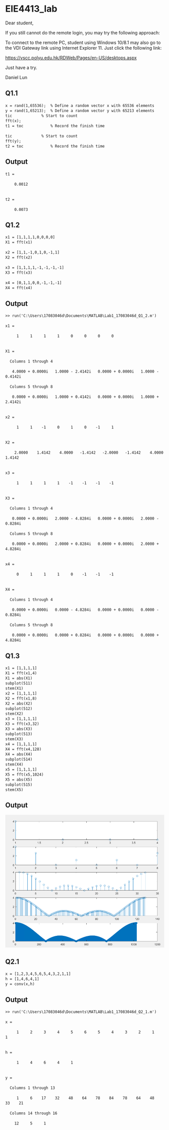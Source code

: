 # EIE4413_lab


Dear student, 

If you still cannot do the remote login, you may try the following approach:

To connect to the remote PC, student using Windows 10/8.1 may also go to the VDI Gateway link using Internet Explorer 11. Just click the following link:

https://vscc.polyu.edu.hk/RDWeb/Pages/en-US/desktops.aspx

Just have a try.

Daniel Lun
## Q1.1
~~~
x = rand(1,65536);	% Define a random vector x with 65536 elements
y = rand(1,65213);	% Define a random vector y with 65213 elements
tic				% Start to count
fft(x);
t1 = toc			% Record the finish time

tic		 		% Start to count
fft(y);
t2 = toc			% Record the finish time
~~~
## Output
~~~
t1 =

    0.0012


t2 =

    0.0073
~~~
## Q1.2
~~~
x1 = [1,1,1,1,0,0,0,0]
X1 = fft(x1)

x2 = [1,1,-1,0,1,0,-1,1]
X2 = fft(x2)

x3 = [1,1,1,1,-1,-1,-1,-1]
X3 = fft(x3)

x4 = [0,1,1,0,0,-1,-1,-1]
X4 = fft(x4)
~~~
## Output
~~~
>> run('C:\Users\17083046d\Documents\MATLAB\Lab1_17083046d_Q1_2.m')

x1 =

     1     1     1     1     0     0     0     0


X1 =

  Columns 1 through 4

   4.0000 + 0.0000i   1.0000 - 2.4142i   0.0000 + 0.0000i   1.0000 - 0.4142i

  Columns 5 through 8

   0.0000 + 0.0000i   1.0000 + 0.4142i   0.0000 + 0.0000i   1.0000 + 2.4142i


x2 =

     1     1    -1     0     1     0    -1     1


X2 =

    2.0000    1.4142    4.0000   -1.4142   -2.0000   -1.4142    4.0000    1.4142


x3 =

     1     1     1     1    -1    -1    -1    -1


X3 =

  Columns 1 through 4

   0.0000 + 0.0000i   2.0000 - 4.8284i   0.0000 + 0.0000i   2.0000 - 0.8284i

  Columns 5 through 8

   0.0000 + 0.0000i   2.0000 + 0.8284i   0.0000 + 0.0000i   2.0000 + 4.8284i


x4 =

     0     1     1     1     0    -1    -1    -1


X4 =

  Columns 1 through 4

   0.0000 + 0.0000i   0.0000 - 4.8284i   0.0000 + 0.0000i   0.0000 - 0.8284i

  Columns 5 through 8

   0.0000 + 0.0000i   0.0000 + 0.8284i   0.0000 + 0.0000i   0.0000 + 4.8284i

~~~
## Q1.3
~~~
x1 = [1,1,1,1]
X1 = fft(x1,4)
X1 = abs(X1)
subplot(511)
stem(X1)
x2 = [1,1,1,1]
X2 = fft(x1,8)
X2 = abs(X2)
subplot(512)
stem(X2)
x3 = [1,1,1,1]
X3 = fft(x3,32)
X3 = abs(X3)
subplot(513)
stem(X3)
x4 = [1,1,1,1]
X4 = fft(x4,128)
X4 = abs(X4)
subplot(514)
stem(X4)
x5 = [1,1,1,1]
X5 = fft(x5,1024)
X5 = abs(X5)
subplot(515)
stem(X5)
~~~
## Output
![image](https://github.com/DDQXZcp/PolyU_2020_sem2/blob/master/EIE4413/Lab1_Q1_3.png)

## Q2.1
~~~
x = [1,2,3,4,5,6,5,4,3,2,1,1]
h = [1,4,6,4,1]
y = conv(x,h)
~~~
## Output
~~~
>> run('C:\Users\17083046d\Documents\MATLAB\Lab1_17083046d_Q2_1.m')

x =

     1     2     3     4     5     6     5     4     3     2     1     1


h =

     1     4     6     4     1


y =

  Columns 1 through 13

     1     6    17    32    48    64    78    84    78    64    48    33    21

  Columns 14 through 16

    12     5     1
~~~
